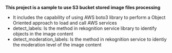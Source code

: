 <b>This project is a sample to use S3 bucket stored image files processing</b>
<ul>
<li>It includes the capability of using AWS boto3 library to perform a Object Oriented approach to load and call AWS services</li>
<li>detect_labels: Is the method in rekognition service library to identify objects in the image content</li>
<li>detect_moderation_labels: Is the method in rekognition service to identiy the moderation level of the image content</li>
</ul>
